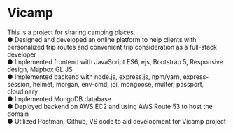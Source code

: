 # Vicamp

This is a project for sharing camping places.\
● Designed and developed an online platform to help clients with personalized trip routes and convenient trip consideration as a full-stack developer\
● Implemented frontend with JavaScript ES6, ejs, Bootstrap 5, Responsive design, Mapbox GL JS\
● Implemented backend with node.js, express.js, npm/yarn, express-session, helmet, morgan, env-cmd, joi, mongoose, multer, passport, cloudinary\
● Implemented MongoDB database\
● Deployed backend on AWS EC2 and using AWS Route 53 to host the domain\
● Utilized Postman, Github, VS code to aid development for Vicamp project
